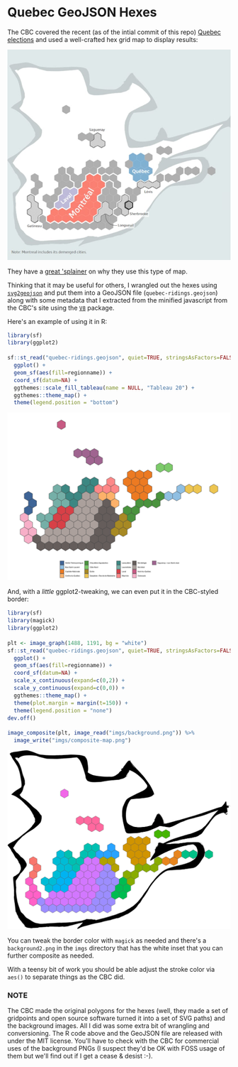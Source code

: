 # Quebec GeoJSON Hexes

The CBC covered the recent (as of the intial commit of this repo) [Quebec elections](https://www.cbc.ca/news/canada/montreal/8-maps-that-explain-quebec-s-surprise-election-results-1.4848794) and used a well-crafted hex grid map to display results:

![](imgs/quebec-hexagon-electoral-map-ridings.png)

They have a [great 'splainer](https://ici.radio-canada.ca/special/2018/elections-quebec/circonscriptions-portrait-cartes-vote-analyse-politique/en) on why they use this type of map.

Thinking that it may be useful for others, I wrangled out the hexes using [`svg2geojson`](https://www.npmjs.com/package/svg2geojson) and put them into a GeoJSON file (`quebec-ridings.geojson`) along with some metadata that I extracted from the minified javascript from the CBC's site using the [`V8`](https://cran.r-project.org/web/packages/V8/index.html) package.

Here's an example of using it in R:

``` r
library(sf)
library(ggplot2)

sf::st_read("quebec-ridings.geojson", quiet=TRUE, stringsAsFactors=FALSE) %>% 
  ggplot() +
  geom_sf(aes(fill=regionname)) +
  coord_sf(datum=NA) +
  ggthemes::scale_fill_tableau(name = NULL, "Tableau 20") +
  ggthemes::theme_map() +
  theme(legend.position = "bottom")
```

![](imgs/ggplot-sf.png)

And, with a _little_ ggplot2-tweaking, we can even put it in the CBC-styled border:

``` r
library(sf)
library(magick)
library(ggplot2)

plt <- image_graph(1488, 1191, bg = "white")
sf::st_read("quebec-ridings.geojson", quiet=TRUE, stringsAsFactors=FALSE) %>% 
  ggplot() +
  geom_sf(aes(fill=regionname)) +
  coord_sf(datum=NA) +
  scale_x_continuous(expand=c(0,2)) +
  scale_y_continuous(expand=c(0,0)) +
  ggthemes::theme_map() +
  theme(plot.margin = margin(t=150)) +
  theme(legend.position = "none")
dev.off()

image_composite(plt, image_read("imgs/background.png")) %>% 
  image_write("imgs/composite-map.png")
```

![](imgs/composite-map.png)

You can tweak the border color with `magick` as needed and there's a `background2.png` in the `imgs` directory that has the white inset that you can further composite as needed.

With a teensy bit of work you should be able adjust the stroke color via `aes()` to separate things as the CBC did.

### NOTE

The CBC made the original polygons for the hexes (well, they made a set of gridpoints and open source software turned it into a set of SVG paths) and the background images. All I did was some extra bit of wrangling and conversioning. The R code above and the GeoJSON file are released with under the MIT license. You'll have to check with the CBC for commercial uses of the background PNGs (I suspect they'd be OK with FOSS usage of them but we'll find out if I get a cease & desist :-).